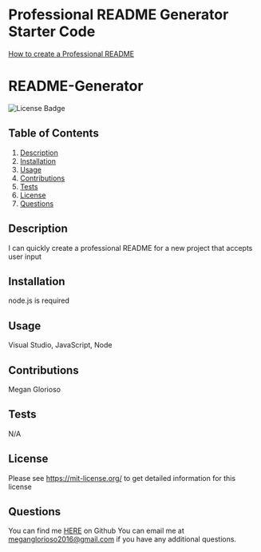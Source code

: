 # Professional README Generator Starter Code

[How to create a Professional README](https://coding-boot-camp.github.io/full-stack/github/professional-readme-guide)

# README-Generator
![License Badge](https://mugenrider1994.io/badge/license-MIT-green)
## Table of Contents
1. [Description](#description)
2. [Installation](#installation)
3. [Usage](#usage)
4. [Contributions](#contributions)
5. [Tests](#tests)
6. [License](#license)
7. [Questions](#questions)

## Description
I can quickly create a professional README for a new project that accepts user input
## Installation
node.js is required
## Usage
Visual Studio, JavaScript, Node
## Contributions
Megan Glorioso
## Tests
N/A
## License
Please see https://mit-license.org/ to get detailed information for this license

## Questions
You can find me [HERE](https://github.com/mugenrider) on Github
You can email me at meganglorioso2016@gmail.com if you have any additional questions.

